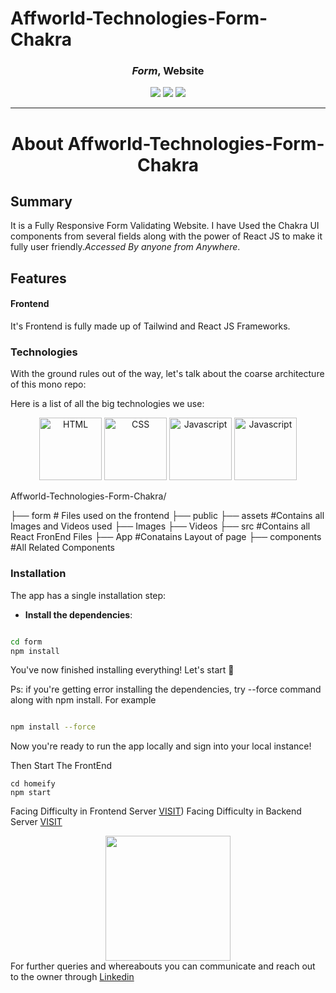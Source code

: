 # Affworld-Technologies-Form-Chakra
<div align="center">

### _Form_, Website

<div align="center">
      <img src="https://forthebadge.com/images/badges/built-with-love.svg" />
      <img src="https://forthebadge.com/images/badges/uses-brains.svg" />
      <img src="https://forthebadge.com/images/badges/powered-by-responsibility.svg" />
      <br>
 </div>

---

</div>
<h1 align="center">About Affworld-Technologies-Form-Chakra</h1>

## Summary

It is a Fully Responsive Form Validating Website. 
I have Used the Chakra UI components from several fields along with the power of React JS to make it fully user friendly._Accessed By anyone from Anywhere_.

## Features

#### Frontend

It's Frontend is fully made up of Tailwind and React JS Frameworks.

### Technologies

With the ground rules out of the way, let's talk about the coarse architecture of this mono repo:

Here is a list of all the big technologies we use:

<div align="center">
      <img  src="./homeify/public/assets/images/node.png"  alt="HTML"  width="100"  height="100"/>
      <img  src="./homeify/public/assets/images/css.png"  alt="CSS"  width="100"  height="100"/>
      <img  src="./homeify/public/assets/images/js.png"  alt="Javascript"  width="100"  height="100"/>
      <img  src="./homeify/public/assets/images/react.png"  alt="Javascript"  width="100"  height="100"/>
</div>

Affworld-Technologies-Form-Chakra/

├── form # Files used on the frontend
      ├── public
            ├── assets          #Contains all Images and Videos used
              ├── Images
              ├── Videos
    ├── src #Contains all React FronEnd Files
        ├── App           #Conatains Layout of page
        ├── components     #All Related Components


### Installation

The app has a single installation step:

- **Install the dependencies**:

```sh

cd form
npm install

```

You've now finished installing everything! Let's start :100:

Ps: if you're getting error installing the dependencies, try --force command along with npm install. For example
```sh

npm install --force

```

Now you're ready to run the app locally and sign into your local instance!

Then Start The FrontEnd

```
cd homeify
npm start
```

Facing Difficulty in Frontend Server [VISIT]([https://youtu.be/-ERWlp828kY))
Facing Difficulty in Backend Server [VISIT]([https://youtu.be/y4qqQeUDCBQ](https://youtu.be/CgoD3HX1lWY))

<div  align="center"><img  height="200px"  src="https://user-images.githubusercontent.com/77617189/192947926-37284128-9965-46a4-b29b-c75e47b2f76b.svg" /></div>

<div align="left">
For further queries and whereabouts you can communicate and reach out to the owner through <a href="https://www.linkedin.com/in/abhinav-singh-11b748213/">Linkedin</a>
</div>
    

